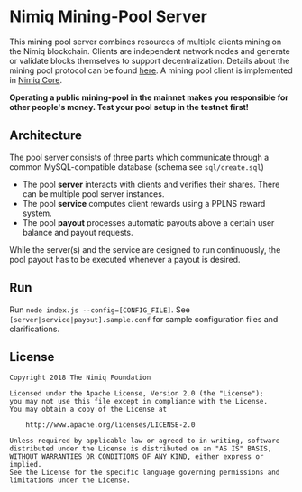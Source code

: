 # Nimiq Mining-Pool Server
This mining pool server combines resources of multiple clients mining on the Nimiq blockchain.
Clients are independent network nodes and generate or validate blocks themselves to support decentralization.
Details about the mining pool protocol can be found [here](https://nimiq-network.github.io/developer-reference/chapters/pool-protocol.html#mining-pool-protocol).
A mining pool client is implemented in [Nimiq Core](https://github.com/nimiq-network/core/tree/master/src/main/generic/miner).

**Operating a public mining-pool in the mainnet makes you responsible for other people's money. Test your pool setup in the testnet first!**

## Architecture
The pool server consists of three parts which communicate through a common MySQL-compatible database (schema see `sql/create.sql`)
* The pool **server** interacts with clients and verifies their shares. There can be multiple pool server instances.
* The pool **service** computes client rewards using a PPLNS reward system.
* The pool **payout** processes automatic payouts above a certain user balance and payout requests.

While the server(s) and the service are designed to run continuously, the pool payout has to be executed whenever a payout is desired.

## Run
Run `node index.js --config=[CONFIG_FILE]`. See `[server|service|payout].sample.conf` for sample configuration files and clarifications.

## License
    Copyright 2018 The Nimiq Foundation

    Licensed under the Apache License, Version 2.0 (the "License");
    you may not use this file except in compliance with the License.
    You may obtain a copy of the License at

        http://www.apache.org/licenses/LICENSE-2.0

    Unless required by applicable law or agreed to in writing, software
    distributed under the License is distributed on an "AS IS" BASIS,
    WITHOUT WARRANTIES OR CONDITIONS OF ANY KIND, either express or implied.
    See the License for the specific language governing permissions and
    limitations under the License.
